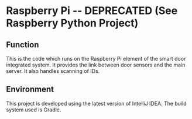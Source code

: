 # Raspberry Pi -- DEPRECATED (See Raspberry Python Project)

## Function

This is the code which runs on the Raspberry Pi element of the smart door integrated system. It provides the link between door sensors and the main server. It also handles scanning of IDs.

## Environment

This project is developed using the latest version of IntelliJ IDEA. The build system used is Gradle.
